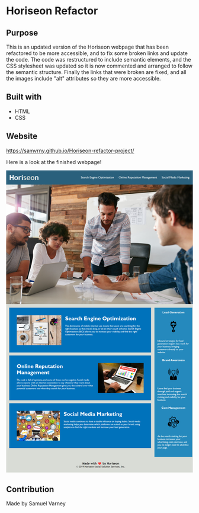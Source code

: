 # Horiseon Refactor

## Purpose
This is an updated version of the Horiseon webpage that has been refactored to be more accessible, and to fix some broken links and update the code. The code was restructured to include semantic elements, and the CSS stylesheet was updated so it is now commented and arranged to follow the semantic structure. Finally the links that were broken are fixed, and all the images include "alt" attributes so they are more accessible. 

## Built with
* HTML
* CSS

## Website
https://samvrny.github.io/Horiseon-refactor-project/


Here is a look at the finished webpage!

![Horiseon webpage](assets/images/horiseon-screenshot.png) 

## Contribution
Made by Samuel Varney 


